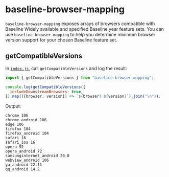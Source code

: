# baseline-browser-mapping

`baseline-browser-mapping` exposes arrays of browsers compatible with Baseline Widely available and specified Baseline year feature sets. You can use `baseline-browser-mapping` to help you determine minimum browser version support for your chosen Baseline feature set.

## getCompatibleVersions

In [`index.js`](index.js), call `getCompatibleVersions` and log the result:

```js
import { getCompatibleVersions } from "baseline-browser-mapping";

console.log(getCompatibleVersions({
  includeDownstreamBrowsers: true,
}).map(({browser, version}) => `${browser} ${version}`).join("\n"));
```

Output:

```
chrome 106
chrome_android 106
edge 106
firefox 104
firefox_android 104
safari 16
safari_ios 16
opera 92
opera_android 72
samsunginternet_android 20.0
webview_android 106
ya_android 22.11
qq_android 14.2
```
